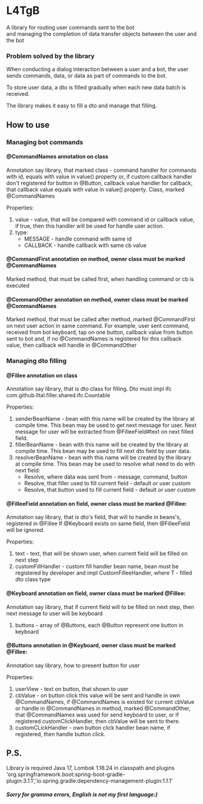# L4TgB

A library for routing user commands sent to the bot  
and managing the completion of data transfer objects between the user and the bot

### Problem solved by the library

When conducting a dialog interaction between a user 
and a bot, the user sends commands, data, or data as part
of commands to the bot.

To store user data, a dto is filled
gradually when each new data batch is received.

The library makes it easy to fill a dto and manage that filling.

## How to use

### Managing bot commands 

#### @CommandNames annotation on class
Annotation say library, that marked class - command handler for commands with id,
equals with value in value() property or, if custom callback handler don't registered for button in @Button,
callback value handler for callback, that callback value equals with value in value() property.
Class, marked @CommandNames 

Properties:
1. value - value, that will be compared with command id or callback value,
if true, then this handler will be used for handle user action.
2. type:
   - MESSAGE - handle command with same id
   - CALLBACK - handle callback with same cb value

#### @CommandFirst annotation on method, owner class must be marked @CommandNames
Marked method, that must be called first, when handling command or cb is executed

#### @CommandOther annotation on method, owner class must be marked @CommandNames
Marked method, that must be called after method, marked @CommandFirst
on next user action in same command.
For example, user sent command, received from bot keyboard, tap on one button, callback value 
from button sent to bot and, if no @CommandNames is registered for this callback value, then 
callback will handle in @CommandOther

### Managing dto filling

#### @Fillee annotation on class
Annotation say library, that is dto class for filling.
Dto must impl ifc com.github.lltal.filler.shared.ifc.Countable

Properties: 
1. senderBeanName - bean with this name will be
created by the library at compile time. This bean may be used to get next message for user.
Next message for user will be extracted from @FilleeField#text on next filled field. 
2. fillerBeanName - bean with this name will be
created by the library at compile time. This bean may be used to fill next dto field by user data.
3. resolverBeanName - bean with this name will be
created by the library at compile time. This bean may be used to resolve what need to do with next field:
    - Resolve, where data was sent from - message, command, button
    - Resolve, that filler used to fill current field - default or user custom
    - Resolve, that button used to fill current field - default or user custom

#### @FilleeField annotation on field, owner class must be marked @Fillee:
Annotation say library, that is dto's field, that will to handle in beans's, registered in @Fillee
If @Keyboard exists on same field, then @FilleeField will be ignored.

Properties:
1. text - text, that will be shown user, when current field will be filled on next step
2. customFillHandler - custom fill handler bean name, bean must be registered by developer and 
impl CustomFilleeHandler<T>, where T - filled dto class type

#### @Keyboard annotation on field, owner class must be marked @Fillee:
Annotation say library, that if current field will to be filled on next step, then next message to user
will be keyboard
1. buttons - array of @Buttons, each @Button represent one button in keyboard

#### @Buttons annotation in @Keyboard, owner class must be marked @Fillee:
Annotation say library, how to present button for user

Properties:
1. userView - text on button, that shown to user
2. cbValue - on button click this value will be sent and handle in own @CommandNames, if @CommandNames is existed
for current cbValue or handle in @CommandNames in method, marked @CommandOther, that @CommandNames was used for 
send keyboard to user, or if registered customClickHandler, then cbValue will be sent to there.
3. customCLickHandler - own button click handler bean name, if registered, then handle button click.

## P.S.
Library is required Java 17, Lombok 1.18.24 in classpath and plugins
'org.springframework.boot:spring-boot-gradle-plugin:3.1.1','io.spring.gradle:dependency-management-plugin:1.1.1'


##### Sorry for gramma errors, English is not my first language:)

 


